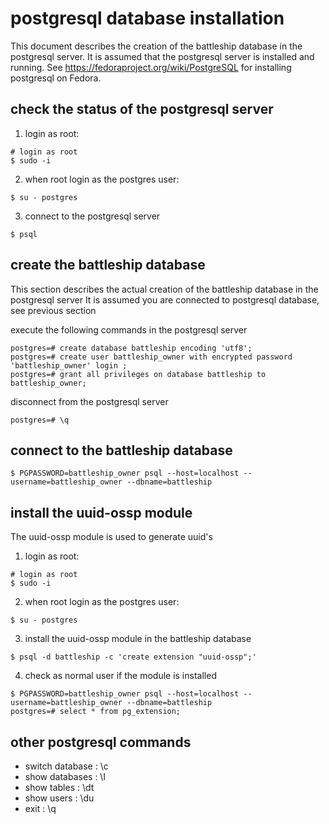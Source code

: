 postgresql database installation
=

This document describes the creation of the battleship database in the postgresql server.
It is assumed that the postgresql server is installed and running.
See https://fedoraproject.org/wiki/PostgreSQL for installing postgresql on Fedora. 

## check the status of the postgresql server

1. login as root:

```shell script
# login as root
$ sudo -i
```

2. when root login as the postgres user:

```shell script
$ su - postgres
```

3. connect to the postgresql server
```shell script
$ psql
```


## create the battleship database
This section describes the actual creation of the battleship database in the postgresql server
It is assumed you are connected to postgresql database, see previous section

execute the following commands in the postgresql server
```
postgres=# create database battleship encoding 'utf8';
postgres=# create user battleship_owner with encrypted password 'battleship_owner' login ;
postgres=# grant all privileges on database battleship to battleship_owner;
```

disconnect from the postgresql server
```shell script
postgres=# \q
```

## connect to the battleship database

```shell script
$ PGPASSWORD=battleship_owner psql --host=localhost --username=battleship_owner --dbname=battleship
```

## install the uuid-ossp module
The uuid-ossp module is used to generate uuid's

1. login as root:

```shell script
# login as root
$ sudo -i
```

2. when root login as the postgres user:

```shell script
$ su - postgres
```

3. install the uuid-ossp module in the battleship database
```shell script
$ psql -d battleship -c 'create extension "uuid-ossp";' 
```

4. check as normal user if the module is installed
```shell script
$ PGPASSWORD=battleship_owner psql --host=localhost --username=battleship_owner --dbname=battleship
postgres=# select * from pg_extension;
```

## other postgresql commands

* switch database : \c
* show databases  : \l
* show tables     : \dt
* show users      : \du
* exit            : \q
  

